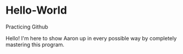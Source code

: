# Hello-World
Practicing Github

Hello!
I'm here to show Aaron up in every possible way by completely mastering this program.

